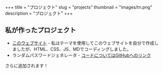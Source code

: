 +++
title = "プロジェクト"
slug = "projects"
thumbnail = "images/tn.png"
description = "プロジェクト"
+++

## 私が作ったプロジェクト

* [このウェブサイト]() - 私はテーマを使用してこのウェブサイトを自分で作成しましたが、HTML、CSS、JS、MDでコーディングしました。
* ランダムパスワードジェネレータ - [コードについてはGitHubへのリンク](https://github.com/amannayyar1/PasswordGenerator)


さらに追加されます！
